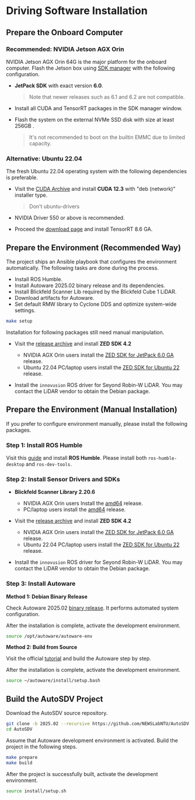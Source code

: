 # Driving Software Installation

## Prepare the Onboard Computer

### Recommended: NVIDIA Jetson AGX Orin

NVIDIA Jetson AGX Orin 64G is the major platform for the onboard
computer. Flash the Jetson box using [SDK
manager](https://developer.nvidia.com/sdk-manager) with the following
configuration.

- **JetPack SDK** with exact version **6.0**.

    > Note that newer releases such as 6.1 and 6.2 are not compatible.

- Install all CUDA and TensorRT packages in the SDK manager window.
- Flash the system on the external NVMe SSD disk with size at least
  256GB .

    > It's not recommended to boot on the builtin EMMC due to limited
    > capacity.

### Alternative: Ubuntu 22.04

The fresh Ubuntu 22.04 operating system with the following
dependencies is preferable.

-  Visit the [CUDA
  Archive](https://developer.nvidia.com/cuda-12-3-2-download-archive?target_os=Linux&target_arch=x86_64&Distribution=Ubuntu&target_version=20.04&target_type=deb_network)
  and install **CUDA 12.3** with "deb (network)" installer type.

    > Don't ubuntu-drivers

- NVIDIA Driver 550 or above is recommended.

- Proceed the [download
  page](https://developer.nvidia.com/nvidia-tensorrt-8x-download) and
  install TensorRT 8.6 GA.


## Prepare the Environment (Recommended Way)

The project ships an Ansible playbook that configures the environment
automatically. The following tasks are done during the process.

- Install ROS Humble.
- Install Autoware 2025.02 binary release and its dependencies.
- Install Blickfeld Scanner Lib required by the Blickfeld Cube 1 LiDAR.
- Download artifacts for Autoware.
- Set default RMW library to Cyclone DDS and optimize system-wide
  settings.

```sh
make setup
```

Installation for following packages still need manual manipulation.

- Visit the [release
  archive](https://www.stereolabs.com/en-tw/developers/release/4.2)
  and install **ZED SDK 4.2**
  - NVIDIA AGX Orin users install the [ZED SDK for JetPack 6.0
    GA](https://download.stereolabs.com/zedsdk/4.2/l4t36.3/jetsons)
    release.
  - Ubuntu 22.04 PC/laptop users install the [ZED SDK for Ubuntu 22
    ](https://download.stereolabs.com/zedsdk/4.2/cu12/ubuntu22)
    release.

- Install the `innovusion` ROS driver for Seyond Robin-W LiDAR. You
  may contact the LiDAR vendor to obtain the Debian package.

## Prepare the Environment (Manual Installation)

If you prefer to configure environment manually, please install the
following packages.

### Step 1: Install ROS Humble

Visit this
[guide](https://docs.ros.org/en/humble/Installation/Ubuntu-Install-Debians.html)
and install **ROS Humble**. Please install both `ros-humble-desktop`
and `ros-dev-tools`.

### Step 2: Install Sensor Drivers and SDKs

- **Blickfeld Scanner Library 2.20.6**

  - NVIDIA AGX Orin users Install the
    [amd64](https://github.com/NEWSLabNTU/blickfeld-scanner-lib/releases/download/v2.20.6-newslab1/blickfeld-scanner-lib_2.20.6-1_arm64.deb)
    release.
  - PC/laptop users install the
    [amd64](https://github.com/NEWSLabNTU/blickfeld-scanner-lib/releases/download/v2.20.6-newslab1/blickfeld-scanner-lib_2.20.6-1_amd64.deb)
    release.

- Visit the [release
  archive](https://www.stereolabs.com/en-tw/developers/release/4.2)
  and install **ZED SDK 4.2**
  - NVIDIA AGX Orin users install the [ZED SDK for JetPack 6.0
    GA](https://download.stereolabs.com/zedsdk/4.2/l4t36.3/jetsons)
    release.
  - Ubuntu 22.04 PC/laptop users install the [ZED SDK for Ubuntu 22
    ](https://download.stereolabs.com/zedsdk/4.2/cu12/ubuntu22)
    release.

- Install the `innovusion` ROS driver for Seyond Robin-W LiDAR. You
  may contact the LiDAR vendor to obtain the Debian package.

### Step 3: Install Autoware

**Method 1: Debian Binary Release**

Check Autoware 2025.02 [binary
release](https://github.com/NEWSLabNTU/autoware/releases/tag/rosdebian%2F2025.02-1).
It performs automated system configuration.

After the installation is complete, activate the development
environment.

```sh
source /opt/autoware/autoware-env
```


**Method 2: Build from Source**

Visit the official
[tutorial](https://autowarefoundation.github.io/autoware-documentation/main/installation/autoware/source-installation/)
and build the Autoware step by step.

After the installation is complete, activate the development
environment.

```bash
source ~/autoware/install/setup.bash
```

## Build the AutoSDV Project

Download the AutoSDV source repository.

```sh
git clone -b 2025.02 --recursive https://github.com/NEWSLabNTU/AutoSDV.git
cd AutoSDV
```

Assume that Autoware development environment is activated. Build the
project in the following steps.

```bash
make prepare
make build
```

After the project is successfully built, activate the development
environment.

```sh
source install/setup.sh
```
